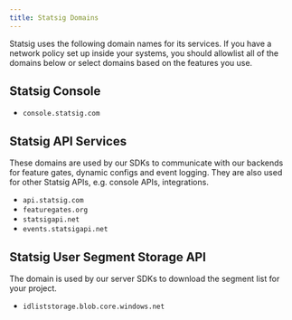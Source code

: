 ```yaml
---
title: Statsig Domains
---
```


Statsig uses the following domain names for its services. If you have a network policy set up inside your systems, you should allowlist
all of the domains below or select domains based on the features you use.

## Statsig Console

- `console.statsig.com`

## Statsig API Services

These domains are used by our SDKs to communicate with our backends for feature gates, dynamic configs and event logging. They are also used for other Statsig APIs, e.g. console APIs, integrations.

- `api.statsig.com`
- `featuregates.org`
- `statsigapi.net`
- `events.statsigapi.net`

## Statsig User Segment Storage API

The domain is used by our server SDKs to download the segment list for your project.

- `idliststorage.blob.core.windows.net`
